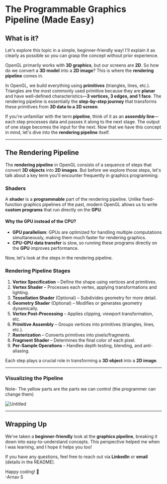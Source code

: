 # The Programmable Graphics Pipeline (Made Easy)

## What is it?

Let's explore this topic in a simple, beginner-friendly way! I'll explain it as clearly as possible so you can grasp the concept without prior experience.  

OpenGL primarily works with **3D graphics**, but our screens are **2D**. So how do we convert a **3D model** into a **2D image**? This is where the **rendering pipeline** comes in.  

In OpenGL, we build everything using **primitives** (triangles, lines, etc.). Triangles are the most commonly used primitive because they are **planar** and have well-defined characteristics—**3 vertices, 3 edges, and 1 face**. The rendering pipeline is essentially the **step-by-step journey** that transforms these primitives from **3D data to a 2D screen**.  

If you're unfamiliar with the term **pipeline**, think of it as an **assembly line**—each step processes data and passes it along to the next stage. The output of one stage becomes the input for the next. Now that we have this concept in mind, let's dive into the **rendering pipeline** itself.  

---

## The Rendering Pipeline  

The **rendering pipeline** in OpenGL consists of a sequence of steps that convert **3D objects** into **2D images**. But before we explore those steps, let's talk about a key term you'll encounter frequently in graphics programming:  

### **Shaders**  

A **shader** is a **programmable** part of the rendering pipeline. Unlike fixed-function graphics pipelines of the past, modern OpenGL allows us to write **custom programs** that run directly on the **GPU**.  

#### Why the **GPU** instead of the **CPU**?  
- **GPU parallelism**: GPUs are optimized for handling multiple computations simultaneously, making them much faster for rendering graphics.  
- **CPU-GPU data transfer** is slow, so running these programs directly on the **GPU** improves performance.  

Now, let's look at the steps in the rendering pipeline.  

### **Rendering Pipeline Stages**  

1. **Vertex Specification** – Define the shape using vertices and primitives.  
2. **Vertex Shader** – Processes each vertex, applying transformations and lighting.  
3. **Tessellation Shader** (Optional) – Subdivides geometry for more detail.  
4. **Geometry Shader** (Optional) – Modifies or generates geometry dynamically.  
5. **Vertex Post-Processing** – Applies clipping, viewport transformation, etc.  
6. **Primitive Assembly** – Groups vertices into primitives (triangles, lines, etc.).  
7. **Rasterization** – Converts primitives into pixels/fragments.  
8. **Fragment Shader** – Determines the final color of each pixel.  
9. **Per-Sample Operations** – Handles depth testing, blending, and anti-aliasing.  

Each step plays a crucial role in transforming a **3D object** into a **2D image**.  

---

### **Visualizing the Pipeline**  

Note- The yellow parts are the parts we can control (the programmer can change them)

![Untitled](https://github.com/user-attachments/assets/ce36bc2d-bd9c-4593-9d1e-ab411a1fbe2a)


---

## **Wrapping Up**  

We’ve taken a **beginner-friendly** look at the **graphics pipeline**, breaking it down into easy-to-understand concepts. This perspective helped me when I was learning, and I hope it helps you too!  

If you have any questions, feel free to reach out via **LinkedIn** or **email** (details in the README).  

Happy coding! 🚀  
-Arnav S
